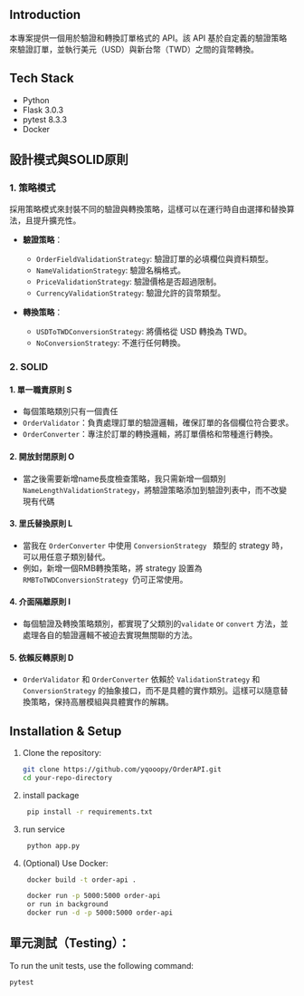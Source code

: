 ## Introduction
本專案提供一個用於驗證和轉換訂單格式的 API。該 API 基於自定義的驗證策略來驗證訂單，並執行美元（USD）與新台幣（TWD）之間的貨幣轉換。

## Tech Stack
- Python
- Flask 3.0.3
- pytest 8.3.3
- Docker


## 設計模式與SOLID原則

### 1. 策略模式

採用策略模式來封裝不同的驗證與轉換策略，這樣可以在運行時自由選擇和替換算法，且提升擴充性。

- **驗證策略**：
  - `OrderFieldValidationStrategy`: 驗證訂單的必填欄位與資料類型。
  - `NameValidationStrategy`: 驗證名稱格式。
  - `PriceValidationStrategy`: 驗證價格是否超過限制。
  - `CurrencyValidationStrategy`: 驗證允許的貨幣類型。

- **轉換策略**：
  - `USDToTWDConversionStrategy`: 將價格從 USD 轉換為 TWD。
  - `NoConversionStrategy`: 不進行任何轉換。

### 2. SOLID 

#### 1. 單一職責原則 S

  - 每個策略類別只有一個責任
  -  `OrderValidator`：負責處理訂單的驗證邏輯，確保訂單的各個欄位符合要求。
  -  `OrderConverter`：專注於訂單的轉換邏輯，將訂單價格和幣種進行轉換。
    
#### 2. 開放封閉原則 O

  - 當之後需要新增name長度檢查策略，我只需新增一個類別 `NameLengthValidationStrategy`，將驗證策略添加到驗證列表中，而不改變現有代碼

#### 3. 里氏替換原則 L

  -  當我在 `OrderConverter` 中使用  `ConversionStrategy ` 類型的 strategy 時，可以用任意子類別替代。
  -  例如，新增一個RMB轉換策略，將 strategy 設置為  `RMBToTWDConversionStrategy `仍可正常使用。

#### 4. 介面隔離原則 I

  - 每個驗證及轉換策略類別，都實現了父類別的`validate` or `convert` 方法，並處理各自的驗證邏輯不被迫去實現無關聯的方法。

#### 5. 依賴反轉原則 D

  - `OrderValidator` 和 `OrderConverter` 依賴於 `ValidationStrategy` 和 `ConversionStrategy` 的抽象接口，而不是具體的實作類別。這樣可以隨意替換策略，保持高層模組與具體實作的解耦。

## Installation & Setup
1. Clone the repository:
   ```bash
   git clone https://github.com/yqooopy/OrderAPI.git
   cd your-repo-directory

2. install package
   ```bash
    pip install -r requirements.txt
   
3. run service
   ```bash
    python app.py

4. (Optional) Use Docker:
   ```bash
    docker build -t order-api .

    docker run -p 5000:5000 order-api
    or run in background 
    docker run -d -p 5000:5000 order-api

## 單元測試（Testing）：   

To run the unit tests, use the following command:
```bash
pytest

